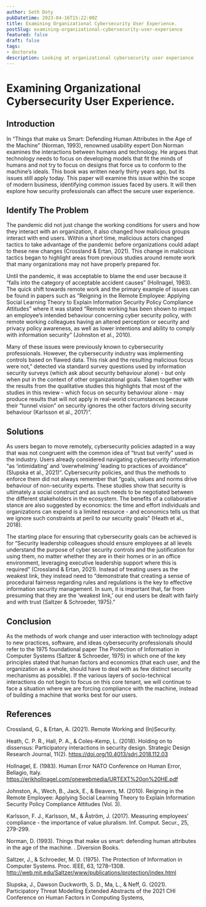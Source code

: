 ```yaml
---
author: Seth Doty
pubDatetime: 2023-04-16T15:22:00Z
title: Examining Organizational Cybersecurity User Experience.
postSlug: examining-organizational-cybersecurity-user-experience
featured: false
draft: false
tags:
- doctorate
description: Looking at organizational cybersecurity user experience
---
```


# Examining Organizational Cybersecurity User Experience.

## Introduction

In “Things that make us Smart: Defending Human Attributes in the Age of the Machine” (Norman, 1993), renowned usability expert Don Norman examines the interactions between humans and technology. He argues that technology needs to focus on developing models that fit the minds of humans and not try to focus on designs that force us to conform to the machine’s ideals. This book was written nearly thirty years ago, but its issues still apply today. This paper will examine this issue within the scope of modern business, identifying common issues faced by users. It will then explore how security professionals can affect the secure user experience.

## Identify The Problem

The pandemic did not just change the working conditions for users and how they interact with an organization, it also changed how malicious groups interact with end users. Within a short time, malicious actors changed tactics to take advantage of the pandemic before organizations could adapt to these new changes (Crossland & Ertan, 2021). This change in malicious tactics began to highlight areas from previous studies around remote work that many organizations may not have properly prepared for.

Until the pandemic, it was acceptable to blame the end user because it “falls into the category of acceptable accident causes” (Hollnagel, 1983). The quick shift towards remote work and the primary example of issues can be found in papers such as “Reigning in the Remote Employee: Applying Social Learning Theory to Explain Information Security Policy Compliance Attitudes” where it was stated “Remote working has been shown to impact an employee’s intended behaviour concerning cyber security policy, with remote working colleagues having an altered perception or security and privacy policy awareness, as well as lower intentions and ability to comply with information security” (Johnston et al., 2010).

Many of these issues were previously known to cybersecurity professionals. However, the cybersecurity industry was implementing controls based on flawed data. This risk and the resulting malicious focus were not,” detected via standard survey questions used by information security surveys (which ask about security behaviour alone) - but only when put in the context of other organizational goals. Taken together with the results from the qualitative studies this highlights that most of the studies in this review - which focus on security behaviour alone - may produce results that will not apply in real-world circumstances because their “tunnel vision” on security ignores the other factors driving security behaviour (Karlsson et al., 2017)”.

## Solutions

As users began to move remotely, cybersecurity policies adapted in a way that was not congruent with the common idea of “trust but verify” used in the industry. Users already considered navigating cybersecurity information “as ‘intimidating’ and ‘overwhelming’ leading to practices of avoidance” (Slupska et al., 2021)”. Cybersecurity policies, and thus the methods to enforce them did not always remember that “goals, values and norms drive behaviour of non-security experts. These studies show that security is ultimately a social construct and as such needs to be negotiated between the different stakeholders in the ecosystem. The benefits of a collaborative stance are also suggested by economics: the time and effort individuals and organizations can expend is a limited resource - and economics tells us that we ignore such constraints at peril to our security goals” (Heath et al., 2018).

The starting place for ensuring that cybersecurity goals can be achieved is for “Security leadership colleagues should ensure employees at all levels understand the purpose of cyber security controls and the justification for using them, no matter whether they are in their homes or in an office environment, leveraging executive leadership support where this is required” (Crossland & Ertan, 2021). Instead of treating users as the weakest link, they instead need to “demonstrate that creating a sense of procedural fairness regarding rules and regulations is the key to effective information security management. In sum, it is important that, far from presuming that they are the ‘weakest link,’ our end users be dealt with fairly and with trust (Saltzer & Schroeder, 1975).”

## Conclusion

As the methods of work change and user interaction with technology adapt to new practices, software, and ideas cybersecurity professionals should refer to the 1975 foundational paper The Protection of Information in Computer Systems (Saltzer & Schroeder, 1975) in which one of the key principles stated that human factors and economics (that each user, and the organization as a whole, should have to deal with as few distinct security mechanisms as possible). If the various layers of socio-technical interactions do not begin to focus on this core tenant, we will continue to face a situation where we are forcing compliance with the machine, instead of building a machine that works best for our users.

## References

Crossland, G., & Ertan, A. (2021). Remote Working and (In)Security.

Heath, C. P. R., Hall, P. A., & Coles-Kemp, L. (2018). Holding on to dissensus: Participatory interactions in security design. Strategic Design Research Journal, 11(2). https://doi.org/10.4013/sdrj.2018.112.03

Hollnagel, E. (1983). Human Error NATO Conference on Human Error, Bellagio, Italy. https://erikhollnagel.com/onewebmedia/URTEXT%20on%20HE.pdf

Johnston, A., Wech, B., Jack, E., & Beavers, M. (2010). Reigning in the Remote Employee: Applying Social Learning Theory to Explain Information Security Policy Compliance Attitudes (Vol. 3).

Karlsson, F. J., Karlsson, M., & Åström, J. (2017). Measuring employees' compliance - the importance of value pluralism. Inf. Comput. Secur., 25, 279-299.

Norman, D. (1993). Things that make us smart: defending human attributes in the age of the machine. . Diversion Books.

Saltzer, J., & Schroeder, M. D. (1975). The Protection of Information in Computer Systems. Proc. IEEE, 63, 1278–1308. http://web.mit.edu/Saltzer/www/publications/protection/index.html

Slupska, J., Dawson Duckworth, S. D., Ma, L., & Neff, G. (2021). Participatory Threat Modelling Extended Abstracts of the 2021 CHI Conference on Human Factors in Computing Systems,